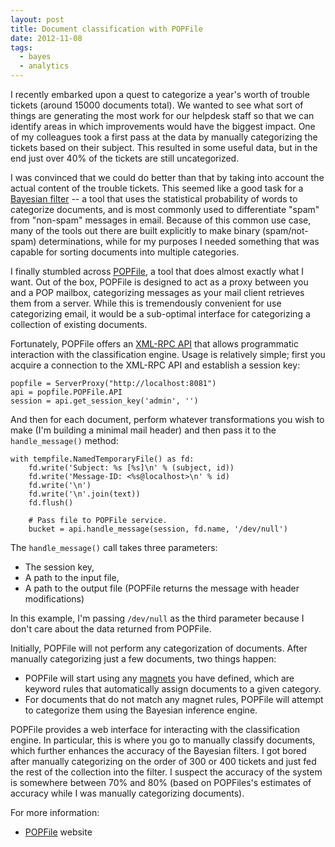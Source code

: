 ```yaml
---
layout: post
title: Document classification with POPFile
date: 2012-11-08
tags:
  - bayes
  - analytics
---
```


I recently embarked upon a quest to categorize a year's worth of
trouble tickets (around 15000 documents total).  We wanted to see what
sort of things are generating the most work for our helpdesk staff so
that we can identify areas in which improvements would have the
biggest impact.  One of my colleagues took a first pass at the data by
manually categorizing the tickets based on their subject.  This
resulted in some useful data, but in the end just over 40% of the
tickets are still uncategorized.

I was convinced that we could do better than that by taking into
account the actual content of the trouble tickets.  This seemed like a
good task for a [Bayesian filter][] -- a tool that uses the
statistical probability of words to categorize documents, and is most
commonly used to differentiate "spam" from "non-spam" messages in
email.  Because of this common use case, many of the tools out there
are built explicitly to make binary (spam/not-spam) determinations,
while for my purposes I needed something that was capable for sorting
documents into multiple categories.

I finally stumbled across [POPFile][], a tool that does almost exactly
what I want.  Out of the box, POPFile is designed to act as a proxy
between you and a POP mailbox, categorizing messages as your mail
client retrieves them from a server.  While this is tremendously
convenient for use categorizing email, it would be a sub-optimal
interface for categorizing a collection of existing documents.

Fortunately, POPFile offers an [XML-RPC API][] that allows programmatic
interaction with the classification engine.  Usage is relatively
simple; first you acquire a connection to the XML-RPC API and
establish a session key:

    popfile = ServerProxy("http://localhost:8081")
    api = popfile.POPFile.API
    session = api.get_session_key('admin', '')

And then for each document, perform whatever transformations you wish
to make (I'm building a minimal mail header) and then pass it to the
`handle_message()` method:

    with tempfile.NamedTemporaryFile() as fd:
        fd.write('Subject: %s [%s]\n' % (subject, id))
        fd.write('Message-ID: <%s@localhost>\n' % id)
        fd.write('\n')
        fd.write('\n'.join(text))
        fd.flush()

        # Pass file to POPFile service.
        bucket = api.handle_message(session, fd.name, '/dev/null')

The `handle_message()` call takes three parameters:

- The session key,
- A path to the input file,
- A path to the output file (POPFile returns the message with header
  modifications)

In this example, I'm passing `/dev/null` as the third parameter
because I don't care about the data returned from POPFile.

Initially, POPFile will not perform any categorization of documents.
After manually categorizing just a few documents, two things happen:

- POPFile will start using any [magnets][] you have defined, which are
  keyword rules that automatically assign documents to a given
  category.
- For documents that do not match any magnet rules, POPFile will
  attempt to categorize them using the Bayesian inference engine.

POPFile provides a web interface for interacting with the
classification engine.  In particular, this is where you go to
manually classify documents, which further enhances the accuracy of
the Bayesian filters.  I got bored after manually categorizing on the
order of 300 or 400 tickets and just fed the rest of the collection
into the filter.  I suspect the accuracy of the system is somewhere
between 70% and 80% (based on POPFiles's estimates of accuracy while I
was manually categorizing documents).

For more information:

- [POPFile] website

[bayesian filter]: https://en.wikipedia.org/wiki/Bayesian_spam_filtering
[popfile]: http://getpopfile.org/
[xml-rpc api]: http://getpopfile.org/docs/popfilemodules:xmlrpc#popfile_xml-rpc_api
[magnets]: http://getpopfile.org/docs/glossary:amagnet

